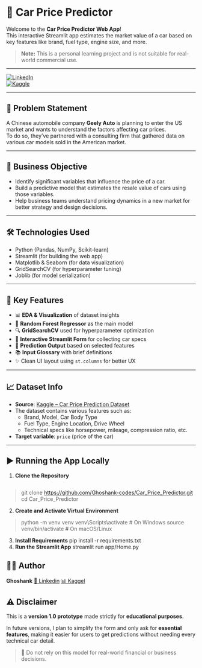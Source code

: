 # 🚗 Car Price Predictor

Welcome to the **Car Price Predictor Web App**!  
This interactive Streamlit app estimates the market value of a car based on key features like brand, fuel type, engine size, and more.

> **Note:** This is a personal learning project and is not suitable for real-world commercial use.

---

[![LinkedIn](https://img.shields.io/badge/LinkedIn-Ghoshank__Gupta-blue?logo=linkedin)](https://www.linkedin.com/in/ghoshank-gupta)  
[![Kaggle](https://img.shields.io/badge/Kaggle-Ghoshank__Gupta-blue?logo=kaggle)](https://www.kaggle.com/ghoshank)

---

## 📌 Problem Statement

A Chinese automobile company **Geely Auto** is planning to enter the US market and wants to understand the factors affecting car prices.  
To do so, they’ve partnered with a consulting firm that gathered data on various car models sold in the American market.

---

## 🎯 Business Objective

- Identify significant variables that influence the price of a car.
- Build a predictive model that estimates the resale value of cars using those variables.
- Help business teams understand pricing dynamics in a new market for better strategy and design decisions.

---

## 🛠️ Technologies Used

- Python (Pandas, NumPy, Scikit-learn)
- Streamlit (for building the web app)
- Matplotlib & Seaborn (for data visualization)
- GridSearchCV (for hyperparameter tuning)
- Joblib (for model serialization)

---

## 🚀 Key Features

- 📊 **EDA & Visualization** of dataset insights
- 🤖 **Random Forest Regressor** as the main model
- 🔍 **GridSearchCV** used for hyperparameter optimization
- 🧾 **Interactive Streamlit Form** for collecting car specs
- 🧠 **Prediction Output** based on selected features
- 📚 **Input Glossary** with brief definitions
- ✨ Clean UI layout using `st.columns` for better UX

---

## 📈 Dataset Info

- **Source**: [Kaggle – Car Price Prediction Dataset](https://www.kaggle.com/datasets/hellbuoy/car-price-prediction)
- The dataset contains various features such as:
  - Brand, Model, Car Body Type
  - Fuel Type, Engine Location, Drive Wheel
  - Technical specs like horsepower, mileage, compression ratio, etc.
- **Target variable**: `price` (price of the car)

---

## ▶️ Running the App Locally

1. **Clone the Repository**
   ```bash
>  git clone https://github.com/Ghoshank-codes/Car_Price_Predictor.git
>  cd Car_Price_Predictor
2. **Create and Activate Virtual Environment**
>   python -m venv venv
>   venv\Scripts\activate      # On Windows
>   source venv/bin/activate   # On macOS/Linux
3. **Install Requirements**
    pip install -r requirements.txt
4. **Run the Streamlit App**
    streamlit run app/Home.py


## 👨‍💻 Author
**Ghoshank**
[📎 Linkedin](https://www.linkedin.com/in/ghoshankghoshank/)
[📊 Kaggel](https://www.kaggle.com/Ghoshank)

## ⚠️ Disclaimer

This is a **version 1.0 prototype** made strictly for **educational purposes**.

In future versions, I plan to simplify the form and only ask for **essential features**, making it easier for users to get predictions without needing every technical car detail.

> 🚫 Do not rely on this model for real-world financial or business decisions.
